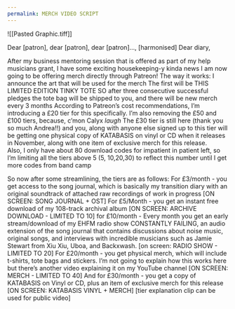 ```yaml
---
permalink: MERCH VIDEO SCRIPT
---
```

![[Pasted Graphic.tiff]]


Dear [patron], dear [patron], dear [patron]…, [harmonised]
Dear diary,

After my business mentoring session that is offered as part of my help musicians grant, I have some exciting housekeeping-y kinda news 
I am now going to be offering merch directly through Patreon! 
The way it works: 
I announce the art that will be used for the merch
The first will be THIS LIMITED EDITION TINKY TOTE 
SO after three consecutive successful pledges the tote bag will be shipped to you, and there will be new merch every 3 months 
According to Patreon’s cost recommendations, I’m introducing a £20 tier for this specifically. 
I’m also removing the £50 and £100 tiers, because, c’mon Calyx *laugh* 
The £30 tier is still here (thank you so much Andrea!!) and you, along with anyone else signed up to this tier will be getting one physical copy of KATABASIS on vinyl or CD when it releases in November, along with one item of exclusive merch for this release.   
Also, I only have about 80 download codes for impatient in patient left, so I’m limiting all the tiers above 5 (5, 10,20,30) to reflect this number until I get more codes from band camp

So now after some streamlining, the tiers are as follows: 
For £3/month - you get access to the song journal, which is basically my transition diary with an original soundtrack of attached raw recordings of work in progress [ON SCREEN: SONG JOURNAL + OST]
For £5/Month - you get an instant free download of my 108-track archival album [ON SCREEN: ARCHIVE DOWNLOAD - LIMITED TO 10]
for £10/month - Every month you get an early stream/download of my EHFM radio show CONSTANTLY FAILING, an audio extension of the song journal that contains discussions about noise music, original songs, and  interviews with incredible musicians such as Jamie Stewart from Xiu Xiu, Uboa, and Backxwash. [on screen: RADIO SHOW - LIMITED TO 20]
For £20/month - you get physical merch, which will include t-shirts, tote bags and stickers. I’m not going to explain how this works here but there’s another video explaining it on my YouTube channel [ON SCREEN: MERCH - LIMITED TO 40]
And for £30/month - you get a copy of KATABASIS on Vinyl or CD, plus an item of exclusive merch for this release [ON SCREEN: KATABASIS VINYL + MERCH]
[tier explanation clip can be used for public video]